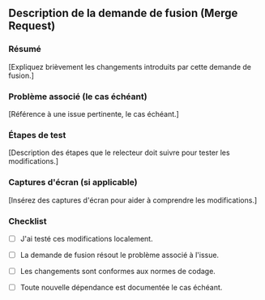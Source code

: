 ## Description de la demande de fusion (Merge Request)

### Résumé
[Expliquez brièvement les changements introduits par cette demande de fusion.]

### Problème associé (le cas échéant)
[Référence à une issue pertinente, le cas échéant.]

### Étapes de test
[Description des étapes que le relecteur doit suivre pour tester les modifications.]

### Captures d'écran (si applicable)
[Insérez des captures d'écran pour aider à comprendre les modifications.]

### Checklist
- [ ] J'ai testé ces modifications localement.
- [ ] La demande de fusion résout le problème associé à l'issue.
- [ ] Les changements sont conformes aux normes de codage.
- [ ] Toute nouvelle dépendance est documentée le cas échéant.

